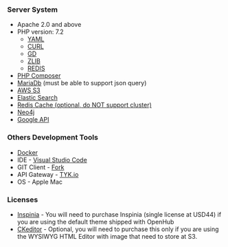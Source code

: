 ### Server System
  * Apache 2.0 and above
  * PHP version: 7.2
    * [YAML](https://www.php.net/manual/en/book.yaml.php)
    * [CURL](https://www.php.net/manual/en/book.curl.php)
    * [GD](https://www.php.net/manual/en/book.image.php)
    * [ZLIB](https://www.php.net/manual/en/book.zlib.php)
    * [REDIS](https://github.com/phpredis/phpredis)
  * [PHP Composer](https://getcomposer.org/)
  * [MariaDb](https://mariadb.org/) (must be able to support json query)
  * [AWS S3](https://aws.amazon.com/s3/)
  * [Elastic Search](https://www.elastic.co/)
  * [Redis Cache (optional, do NOT support cluster)](https://redis.io/)
  * [Neo4j](https://neo4j.com/)
  * [Google API](https://console.developers.google.com/)

### Others Development Tools
  * [Docker](https://www.docker.com/)
  * IDE - [Visual Studio Code](https://code.visualstudio.com/)
  * GIT Client - [Fork](https://git-fork.com/)
  * API Gateway - [TYK.io](https://tyk.io/)
  * OS - Apple Mac

### Licenses
  * [Inspinia](https://wrapbootstrap.com/theme/inspinia-responsive-admin-theme-WB0R5L90S) - You will need to purchase Inspinia (single license at USD44) if you are using the default theme shipped with OpenHub
  * [CKeditor](https://ckeditor.com/) - Optional, you will need to purchase this only if you are using the WYSIWYG HTML Editor with image that need to store at S3.